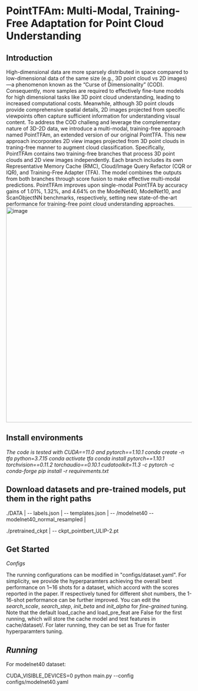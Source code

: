 **PointTFAm: Multi-Modal, Training-Free Adaptation for Point Cloud Understanding**
====================================================================================
**Introduction**
-------------------------------------------------------------------------------------
High-dimensional data are more sparsely distributed in space compared to low-dimensional data of the same size
(e.g., 3D point cloud vs 2D images) —a phenomenon known as the “Curse of Dimensionality” (COD). Consequently, more
samples are required to effectively fine-tune models for high dimensional tasks like 3D point cloud understanding, leading
to increased computational costs. Meanwhile, although 3D point clouds provide comprehensive spatial details, 2D images projected from specific viewpoints often capture sufficient information for understanding visual content. To address the COD challeng and leverage the complementary nature of 3D-2D data, we introduce a multi-modal, training-free approach named PointTFAm, an extended version of our original PointTFA. This new approach incorporates 2D view images projected from 3D point clouds in traning-free manner to augment cloud classification. Specifically, PointTFAm contains two training-free branches that process 3D point clouds and 2D view images independently. Each branch includes its own Representative Memory Cache (RMC), Cloud/Image Query Refactor (CQR or IQR), and Training-Free Adapter (TFA). The model combines the outputs from both branches through score fusion to make effective multi-modal predictions. PointTFAm improves upon single-modal PointTFA by accuracy gains of 1.01%, 1.32%, and 4.64% on the ModelNet40, ModelNet10, and ScanObjectNN benchmarks, respectively, setting new state-of-the-art performance for training-free point cloud understanding approaches.
<img width="843" height="583" alt="image" src="https://github.com/user-attachments/assets/a0037e33-5a68-40c8-8435-842ba6b6b9bd" />

**Install environments**
---------------------------------------------
_The code is tested with CUDA==11.0 and pytorch==1.10.1_
_conda create -n tfa python=3.7.15_
_conda activate tfa_
_conda install pytorch==1.10.1 torchvision==0.11.2 torchaudio==0.10.1 cudatoolkit=11.3 -c pytorch -c conda-forge_
_pip install -r requirements.txt_

Download datasets and pre-trained models, put them in the right paths
--------------------------------------------------------------------------
./DATA |
  -- labels.json |
  -- templates.json |
  -- /modelnet40
    -- modelnet40_normal_resampled |

./pretrained_ckpt |
-- ckpt_pointbert_ULIP-2.pt

Get Started
--------------------------------------------------------
*Configs*

The running configurations can be modified in "configs/dataset.yaml".
For simplicity, we provide the hyperparamters achieving the overall best performance on 1~16 shots for a dataset, which accord with the scores reported in the paper. If respectively tuned for different shot numbers, the 1-16-shot performance can be further improved. You can edit the _search_scale_, _search_step_, _init_beta_ and _init_alpha_ for _fine-grained_ tuning.
Note that the default load_cache and load_pre_feat are False for the first running, which will store the cache model and test features in cache/dataset/. For later running, they can be set as True for faster hyperparamters tuning.

*Running*
-------------------------------------------------
For modelnet40 dataset:

CUDA_VISIBLE_DEVICES=0 python main.py --config configs/modelnet40.yaml
